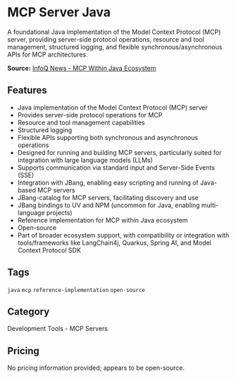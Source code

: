 # MCP Server Java

A foundational Java implementation of the Model Context Protocol (MCP) server, providing server-side protocol operations, resource and tool management, structured logging, and flexible synchronous/asynchronous APIs for MCP architectures.

**Source:** [InfoQ News - MCP Within Java Ecosystem](https://www.infoq.com/news/2025/05/mcp-within-java-ecosystem/)

## Features
- Java implementation of the Model Context Protocol (MCP) server
- Provides server-side protocol operations for MCP
- Resource and tool management capabilities
- Structured logging
- Flexible APIs supporting both synchronous and asynchronous operations
- Designed for running and building MCP servers, particularly suited for integration with large language models (LLMs)
- Supports communication via standard input and Server-Side Events (SSE)
- Integration with JBang, enabling easy scripting and running of Java-based MCP servers
- JBang-catalog for MCP servers, facilitating discovery and use
- JBang bindings to UV and NPM (uncommon for Java, enabling multi-language projects)
- Reference implementation for MCP within Java ecosystem
- Open-source
- Part of broader ecosystem support, with compatibility or integration with tools/frameworks like LangChain4j, Quarkus, Spring AI, and Model Context Protocol SDK

## Tags
`java` `mcp` `reference-implementation` `open-source`

## Category
Development Tools - MCP Servers

## Pricing
No pricing information provided; appears to be open-source.